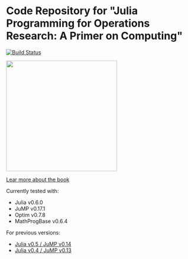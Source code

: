 # Code Repository for "Julia Programming for Operations Research: A Primer on Computing"

[![Build Status](https://travis-ci.org/chkwon/jpor_codes.svg?branch=master)](https://travis-ci.org/chkwon/jpor_codes)

<a href="http://www.chkwon.net/julia/"><img src="http://www.chkwon.net/julia/book/cover.png" width=300></a>

[Lear more about the book](http://www.chkwon.net/julia/)

Currently tested with:
- Julia v0.6.0
- JuMP v0.17.1
- Optim v0.7.8
- MathProgBase v0.6.4

For previous versions:
- [Julia v0.5 / JuMP v0.14](https://github.com/chkwon/jpor_codes/tree/v0.5.0)
- [Julia v0.4 / JuMP v0.13](https://github.com/chkwon/jpor_codes/releases/tag/Julia-v0.4-JuMP-v0.13)
